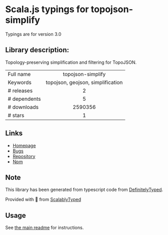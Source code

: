 
# Scala.js typings for topojson-simplify

Typings are for version 3.0

## Library description:
Topology-preserving simplification and filtering for TopoJSON.

|                    |                 |
| ------------------ | :-------------: |
| Full name          | topojson-simplify |
| Keywords           | topojson, geojson, simplification |
| # releases         | 2 |
| # dependents       | 5 |
| # downloads        | 2590356 |
| # stars            | 1 |

## Links
- [Homepage](https://github.com/topojson/topojson-simplify)
- [Bugs](https://github.com/topojson/topojson-simplify/issues)
- [Repository](https://github.com/topojson/topojson-simplify)
- [Npm](https://www.npmjs.com/package/topojson-simplify)
    


## Note
This library has been generated from typescript code from [DefinitelyTyped](https://definitelytyped.org).

Provided with :purple_heart: from [ScalablyTyped](https://github.com/oyvindberg/ScalablyTyped)

## Usage
See [the main readme](../../readme.md) for instructions.


